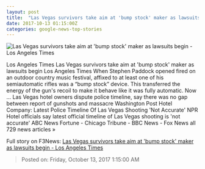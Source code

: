 ```yaml
---
layout: post
title:  "Las Vegas survivors take aim at 'bump stock' maker as lawsuits begin - Los Angeles Times"
date: 2017-10-13 01:15:00Z
categories: google-news-top-stories
---
```


![Las Vegas survivors take aim at 'bump stock' maker as lawsuits begin - Los Angeles Times](http://www.trbimg.com/img-59e015a9/turbine/la-na-las-vegas-lawsuits-20171012)

Los Angeles Times Las Vegas survivors take aim at 'bump stock' maker as lawsuits begin Los Angeles Times When Stephen Paddock opened fired on an outdoor country music festival, affixed to at least one of his semiautomatic rifles was a “bump stock” device. This transferred the energy of the gun's recoil to make it behave like it was fully automatic. Now ... Las Vegas hotel owners dispute police timeline, say there was no gap between report of gunshots and massacre Washington Post Hotel Company: Latest Police Timeline Of Las Vegas Shooting 'Not Accurate' NPR Hotel officials say latest official timeline of Las Vegas shooting is 'not accurate' ABC News Fortune - Chicago Tribune - BBC News - Fox News all 729 news articles »


Full story on F3News: [Las Vegas survivors take aim at 'bump stock' maker as lawsuits begin - Los Angeles Times](http://www.f3nws.com/n/tNKrAF)

> Posted on: Friday, October 13, 2017 1:15:00 AM
